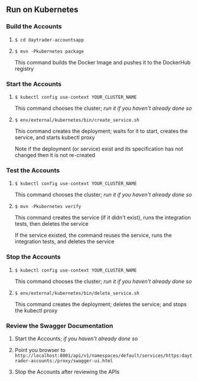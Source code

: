 
## Run on Kubernetes

### Build the Accounts

1.  `$ cd daytrader-accountsapp`

2.  `$ mvn -Pkubernetes package`

    This command builds the Docker Image and pushes it to the DockerHub registry

### Start the Accounts

1.  `$ kubectl config use-context YOUR_CLUSTER_NAME`

    This command chooses the cluster; *run it if you haven't already done so*

2.  `$ env/external/kubernetes/bin/create_service.sh`

    This command creates the deployment; waits for it to start, creates the service, and starts kubectl proxy
        
    Note if the deployment (or service) exist and its specification has not changed then it is not re-created

### Test the Accounts

1.  `$ kubectl config use-context YOUR_CLUSTER_NAME`

    This command chooses the cluster; *run it if you haven't already done so*
                                   
2.  `$ mvn -Pkubernetes verify`

    This command creates the service (if it didn't exist), runs the integration tests, then deletes the service
    
    If the service existed, the command reuses the service, runs the integration tests, and deletes the service
    
### Stop the Accounts

1.  `$ kubectl config use-context YOUR_CLUSTER_NAME`

    This command chooses the cluster; *run it if you haven't already done so*

2.  `$ env/external/kubernetes/bin/delete_service.sh`

    This command creates the deployment; deletes the service; and stops the kubectl proxy

### Review the Swagger Documentation

1.  Start the Accounts; *if you haven't already done so*

2.  Point you browser to `http://localhost:8001/api/v1/namespaces/default/services/https:daytrader-accounts:/proxy/swagger-ui.html`

3.  Stop the Accounts after reviewing the APIs




